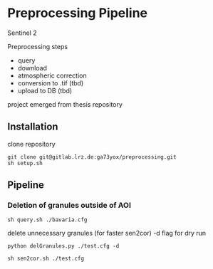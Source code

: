 # Preprocessing Pipeline

Sentinel 2

Preprocessing steps
* query
* download
* atmospheric correction
* conversion to .tif (tbd)
* upload to DB (tbd)

project emerged from thesis repository

## Installation

clone repository
```
git clone git@gitlab.lrz.de:ga73yox/preprocessing.git
sh setup.sh
```

## Pipeline

### Deletion of granules outside of AOI

```
sh query.sh ./bavaria.cfg
```

delete unnecessary granules (for faster sen2cor) -d flag for dry run
```
python delGranules.py ./test.cfg -d
```

```
sh sen2cor.sh ./test.cfg
```

